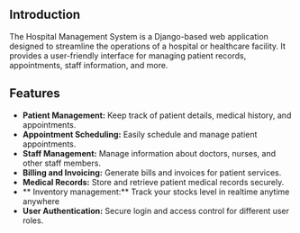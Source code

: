 ## Introduction

The Hospital Management System is a Django-based web application designed to streamline the operations of a hospital or healthcare facility.
It provides a user-friendly interface for managing patient records, appointments, staff information, and more.

## Features

- **Patient Management:** Keep track of patient details, medical history, and appointments.
- **Appointment Scheduling:** Easily schedule and manage patient appointments.
- **Staff Management:** Manage information about doctors, nurses, and other staff members.
- **Billing and Invoicing:** Generate bills and invoices for patient services.
- **Medical Records:** Store and retrieve patient medical records securely.
- ** Inventory management:** Track your stocks level in realtime anytime anywhere
- **User Authentication:** Secure login and access control for different user roles.

